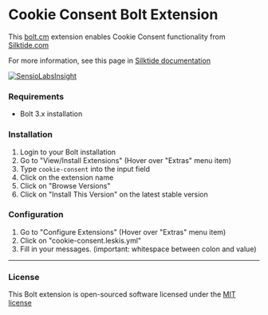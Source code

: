 Cookie Consent Bolt Extension
=============================

This [bolt.cm](https://bolt.cm/) extension enables Cookie Consent functionality
from [Silktide.com](https://silktide.com/tools/cookie-consent/)

For more information, see this page in [Silktide documentation](https://silktide.com/tools/cookie-consent/docs/installation/)

[![SensioLabsInsight](https://insight.sensiolabs.com/projects/a91b549b-1631-47eb-856b-229b959c01ef/mini.png)](https://insight.sensiolabs.com/projects/a91b549b-1631-47eb-856b-229b959c01ef)

### Requirements
- Bolt 3.x installation

### Installation
1. Login to your Bolt installation
2. Go to "View/Install Extensions" (Hover over "Extras" menu item)
3. Type `cookie-consent` into the input field
4. Click on the extension name
5. Click on "Browse Versions"
6. Click on "Install This Version" on the latest stable version

### Configuration
1. Go to "Configure Extensions" (Hover over "Extras" menu item)
2. Click on "cookie-consent.leskis.yml"
3. Fill in your messages. (important: whitespace between colon and value)

---

### License
This Bolt extension is open-sourced software licensed under the [MIT license](http://opensource.org/licenses/MIT)
